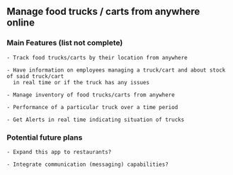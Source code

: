 <h2>
Manage food trucks / carts from anywhere online
</h2>

<h3>Main Features (list not complete)</h3>
<p>

    - Track food trucks/carts by their location from anywhere

    - Have information on employees managing a truck/cart and about stock of said truck/cart
      in real time or if the truck has any issues

    - Manage inventory of food trucks/carts from anywhere

    - Performance of a particular truck over a time period

    - Get Alerts in real time indicating situation of trucks
</p>

<h3>
Potential future plans
</h3>
<p>

    - Expand this app to restaurants?

    - Integrate communication (messaging) capabilities?
</p>